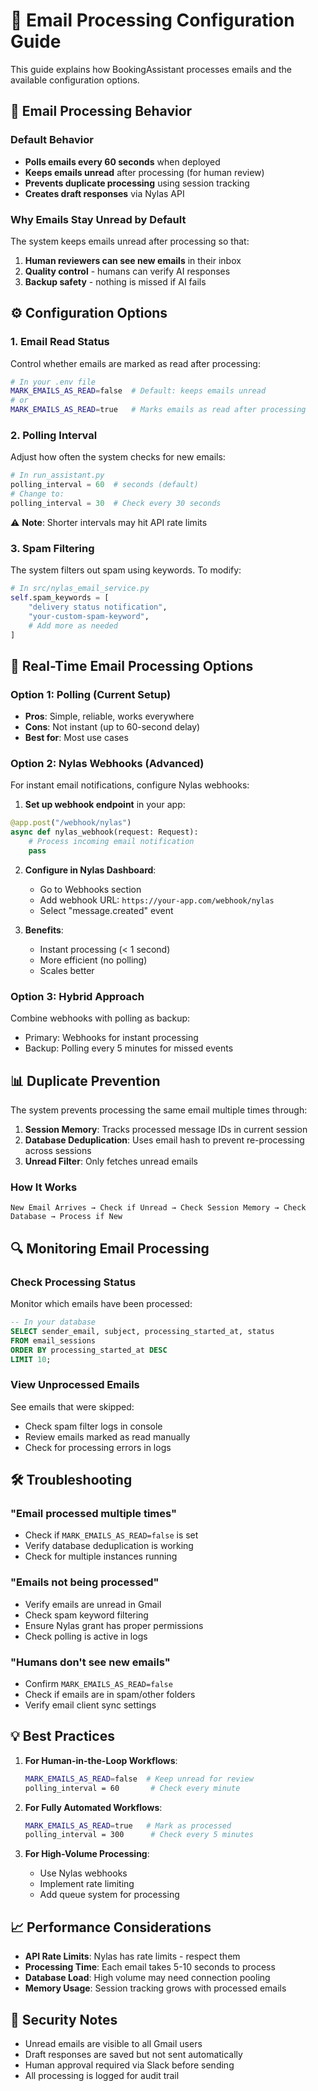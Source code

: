# 📧 Email Processing Configuration Guide

This guide explains how BookingAssistant processes emails and the available configuration options.

## 🔄 Email Processing Behavior

### Default Behavior
- **Polls emails every 60 seconds** when deployed
- **Keeps emails unread** after processing (for human review)
- **Prevents duplicate processing** using session tracking
- **Creates draft responses** via Nylas API

### Why Emails Stay Unread by Default
The system keeps emails unread after processing so that:
1. **Human reviewers can see new emails** in their inbox
2. **Quality control** - humans can verify AI responses
3. **Backup safety** - nothing is missed if AI fails

## ⚙️ Configuration Options

### 1. Email Read Status
Control whether emails are marked as read after processing:

```bash
# In your .env file
MARK_EMAILS_AS_READ=false  # Default: keeps emails unread
# or
MARK_EMAILS_AS_READ=true   # Marks emails as read after processing
```

### 2. Polling Interval
Adjust how often the system checks for new emails:

```python
# In run_assistant.py
polling_interval = 60  # seconds (default)
# Change to:
polling_interval = 30  # Check every 30 seconds
```

⚠️ **Note**: Shorter intervals may hit API rate limits

### 3. Spam Filtering
The system filters out spam using keywords. To modify:

```python
# In src/nylas_email_service.py
self.spam_keywords = [
    "delivery status notification",
    "your-custom-spam-keyword",
    # Add more as needed
]
```

## 🚀 Real-Time Email Processing Options

### Option 1: Polling (Current Setup)
- **Pros**: Simple, reliable, works everywhere
- **Cons**: Not instant (up to 60-second delay)
- **Best for**: Most use cases

### Option 2: Nylas Webhooks (Advanced)
For instant email notifications, configure Nylas webhooks:

1. **Set up webhook endpoint** in your app:
```python
@app.post("/webhook/nylas")
async def nylas_webhook(request: Request):
    # Process incoming email notification
    pass
```

2. **Configure in Nylas Dashboard**:
   - Go to Webhooks section
   - Add webhook URL: `https://your-app.com/webhook/nylas`
   - Select "message.created" event

3. **Benefits**:
   - Instant processing (< 1 second)
   - More efficient (no polling)
   - Scales better

### Option 3: Hybrid Approach
Combine webhooks with polling as backup:
- Primary: Webhooks for instant processing
- Backup: Polling every 5 minutes for missed events

## 📊 Duplicate Prevention

The system prevents processing the same email multiple times through:

1. **Session Memory**: Tracks processed message IDs in current session
2. **Database Deduplication**: Uses email hash to prevent re-processing across sessions
3. **Unread Filter**: Only fetches unread emails

### How It Works
```
New Email Arrives → Check if Unread → Check Session Memory → Check Database → Process if New
```

## 🔍 Monitoring Email Processing

### Check Processing Status
Monitor which emails have been processed:

```sql
-- In your database
SELECT sender_email, subject, processing_started_at, status
FROM email_sessions
ORDER BY processing_started_at DESC
LIMIT 10;
```

### View Unprocessed Emails
See emails that were skipped:
- Check spam filter logs in console
- Review emails marked as read manually
- Check for processing errors in logs

## 🛠️ Troubleshooting

### "Email processed multiple times"
- Check if `MARK_EMAILS_AS_READ=false` is set
- Verify database deduplication is working
- Check for multiple instances running

### "Emails not being processed"
- Verify emails are unread in Gmail
- Check spam keyword filtering
- Ensure Nylas grant has proper permissions
- Check polling is active in logs

### "Humans don't see new emails"
- Confirm `MARK_EMAILS_AS_READ=false`
- Check if emails are in spam/other folders
- Verify email client sync settings

## 💡 Best Practices

1. **For Human-in-the-Loop Workflows**:
   ```bash
   MARK_EMAILS_AS_READ=false  # Keep unread for review
   polling_interval = 60       # Check every minute
   ```

2. **For Fully Automated Workflows**:
   ```bash
   MARK_EMAILS_AS_READ=true   # Mark as processed
   polling_interval = 300      # Check every 5 minutes
   ```

3. **For High-Volume Processing**:
   - Use Nylas webhooks
   - Implement rate limiting
   - Add queue system for processing

## 📈 Performance Considerations

- **API Rate Limits**: Nylas has rate limits - respect them
- **Processing Time**: Each email takes 5-10 seconds to process
- **Database Load**: High volume may need connection pooling
- **Memory Usage**: Session tracking grows with processed emails

## 🔐 Security Notes

- Unread emails are visible to all Gmail users
- Draft responses are saved but not sent automatically
- Human approval required via Slack before sending
- All processing is logged for audit trail